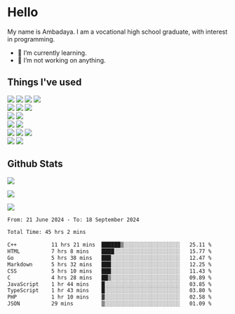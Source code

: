 # Hello

My name is Ambadaya. I am a vocational high school graduate, with interest in programming.

- 🌱 I’m currently learning.
- 🔭 I’m not working on anything.

## Things I've used
<p>
  <img src="https://img.shields.io/badge/HTML5-E34F26?style=for-the-badge&logo=html5&logoColor=white" />
  <img src="https://img.shields.io/badge/CSS-1572B6?style=for-the-badge&logo=css3&logoColor=white" />
  <img src="https://img.shields.io/badge/JavaScript-323330?style=for-the-badge&logo=javascript&logoColor=F7DF1E" />
  <img src="https://img.shields.io/badge/C%23-5C2D91?style=for-the-badge&logo=csharp&logoColor=white" />
  <br />
  <img src="https://img.shields.io/badge/Express%20js-000000?style=for-the-badge&logo=express&logoColor=white" />
  <img src="https://img.shields.io/badge/Jest-C21325?style=for-the-badge&logo=jest&logoColor=white" />
  <img src="https://img.shields.io/badge/React-61DAFB?logo=react&logoColor=000&style=for-the-badge">
  <br />
  <img src="https://img.shields.io/badge/Sass-CC6699?style=for-the-badge&logo=sass&logoColor=white" />
  <img src="https://img.shields.io/badge/Tailwind%20CSS-06B6D4?logo=tailwindcss&logoColor=fff&style=for-the-badge" />
  <br />
  <img src="https://img.shields.io/badge/SQL%20Server-CC2927?style=for-the-badge&logo=microsoft%20sql%20server&logoColor=white" />
  <img src="https://img.shields.io/badge/Apache-D22128?style=for-the-badge&logo=Apache&logoColor=white" />
  <br />
  <img src="https://img.shields.io/badge/Node%20js-339933?style=for-the-badge&logo=nodedotjs&logoColor=white" />
  <img src="https://img.shields.io/badge/pnpm-yellow?style=for-the-badge&logo=pnpm&logoColor=white" />
  <img src="https://img.shields.io/badge/GIT-E44C30?style=for-the-badge&logo=git&logoColor=white" />
  <br />
  <img src="https://img.shields.io/badge/VSCode-0078D4?style=for-the-badge&logo=visual%20studio%20code&logoColor=white" />
  <img src="https://img.shields.io/badge/Visual_Studio-5C2D91?style=for-the-badge&logo=visual%20studio&logoColor=white" />
</p>

## Github Stats
![](https://komarev.com/ghpvc/?username=vorkey&color=41B883&style=for-the-badge)

![](https://github-readme-stats.vercel.app/api?username=vorkey&show_icons=true&theme=vue-dark&include_all_commits=true&count_private=true)

![](https://github-readme-stats.vercel.app/api/top-langs/?username=vorkey&theme=vue-dark&count_private=true&langs_count=6&size_weight=0.75&count_weight=0.25&layout=compact)

<!-- 
- 👯 I’m looking to collaborate on ... 
- 🤔 I’m looking for help with ...
- 💬 Ask me about ...
- 📫 How to reach me: ...
- 😄 Pronouns: ...
- ⚡ Fun fact: ... -->

<!--START_SECTION:waka-->

```txt
From: 21 June 2024 - To: 18 September 2024

Total Time: 45 hrs 2 mins

C++           11 hrs 21 mins  ██████▒░░░░░░░░░░░░░░░░░░   25.11 %
HTML          7 hrs 8 mins    ████░░░░░░░░░░░░░░░░░░░░░   15.77 %
Go            5 hrs 38 mins   ███░░░░░░░░░░░░░░░░░░░░░░   12.47 %
Markdown      5 hrs 32 mins   ███░░░░░░░░░░░░░░░░░░░░░░   12.25 %
CSS           5 hrs 10 mins   ███░░░░░░░░░░░░░░░░░░░░░░   11.43 %
C             4 hrs 28 mins   ██▒░░░░░░░░░░░░░░░░░░░░░░   09.89 %
JavaScript    1 hr 44 mins    █░░░░░░░░░░░░░░░░░░░░░░░░   03.85 %
TypeScript    1 hr 43 mins    █░░░░░░░░░░░░░░░░░░░░░░░░   03.80 %
PHP           1 hr 10 mins    ▓░░░░░░░░░░░░░░░░░░░░░░░░   02.58 %
JSON          29 mins         ▒░░░░░░░░░░░░░░░░░░░░░░░░   01.09 %
```

<!--END_SECTION:waka-->

